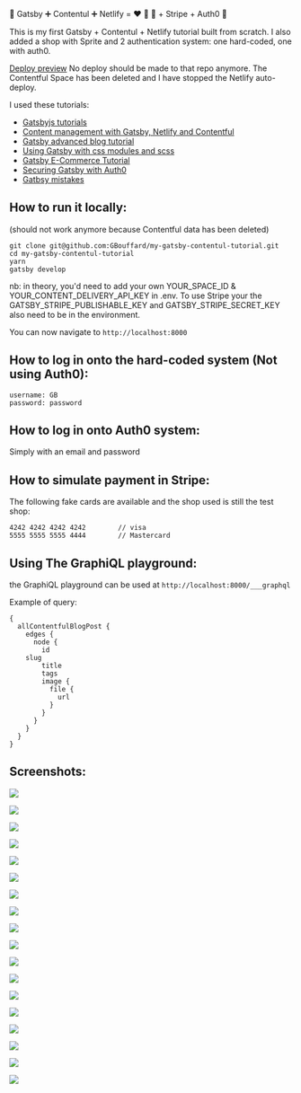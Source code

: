 :ribbon: Gatsby :heavy_plus_sign: Contentul :heavy_plus_sign: Netlify = :heart: :ribbon:
:tophat: + Stripe + Auth0 :tophat:

This is my first Gatsby + Contentul + Netlify tutorial built from scratch.
I also added a shop with Sprite and 2 authentication system: one hard-coded, one with auth0.

[Deploy preview](https://gbouffard-my-gatsby-contentul-tutorial.netlify.com/)
No deploy should be made to that repo anymore. The Contentful Space has been deleted and I have stopped the Netlify auto-deploy.

I used these tutorials:

- [Gatsbyjs tutorials](https://www.gatsbyjs.org/tutorial/)
- [Content management with Gatsby, Netlify and Contentful](https://dev.to/thebabscraig/content-management-with-gatsby-netlify-and-contentful-3kbg)
- [Gatsby advanced blog tutorial](https://reactgo.com/gatsby-advanced-blog-tutorial)
- [Using Gatsby with css modules and scss](https://medium.com/@PostgradExpat/using-gatsby-with-css-modules-and-scss-7e75a05533a4)
- [Gatsby E-Commerce Tutorial](https://www.gatsbyjs.org/tutorial/ecommerce-tutorial/)
- [Securing Gatsby with Auth0](https://auth0.com/blog/securing-gatsby-with-auth0/)
- [Gatbsy mistakes](https://jenniferwadella.com/blog/all-the-dumb-mistakes-i-made-building-my-first-gatsby-site)

## How to run it locally:

(should not work anymore because Contentful data has been deleted)

```
git clone git@github.com:GBouffard/my-gatsby-contentul-tutorial.git
cd my-gatsby-contentul-tutorial
yarn
gatsby develop
```

nb: in theory, you'd need to add your own YOUR_SPACE_ID & YOUR_CONTENT_DELIVERY_API_KEY in .env.
To use Stripe your the GATSBY_STRIPE_PUBLISHABLE_KEY and GATSBY_STRIPE_SECRET_KEY also need to be in the environment.

You can now navigate to `http://localhost:8000`

## How to log in onto the hard-coded system (Not using Auth0):

```
username: GB
password: password
```

## How to log in onto Auth0 system:

Simply with an email and password

## How to simulate payment in Stripe:

The following fake cards are available and the shop used is still the test shop:

```
4242 4242 4242 4242        // visa
5555 5555 5555 4444        // Mastercard
```

## Using The GraphiQL playground:

the GraphiQL playground can be used at `http://localhost:8000/___graphql`

Example of query:

```
{
  allContentfulBlogPost {
    edges {
      node {
        id
    slug
        title
        tags
        image {
          file {
            url
          }
        }
      }
    }
  }
}
```

## Screenshots:

![](screenshots/1.png)

![](screenshots/2.png)

![](screenshots/3.png)

![](screenshots/4.png)

![](screenshots/5.png)

![](screenshots/6.png)

![](screenshots/7.png)

![](screenshots/8.png)

![](screenshots/9.png)

![](screenshots/10.png)

![](screenshots/11.png)

![](screenshots/12.png)

![](screenshots/13.png)

![](screenshots/14.png)

![](screenshots/15.png)

![](screenshots/16.png)

![](screenshots/17.png)

![](screenshots/18.png)
